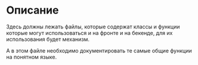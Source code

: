 # Описание
Здесь должны лежать файлы, которые содержат классы и функции которые могут
использоваться и на фронте и на бекенде, для их использования будет механизм.

А в этом файле необходимо документировать те самые общие функции на понятном
языке.